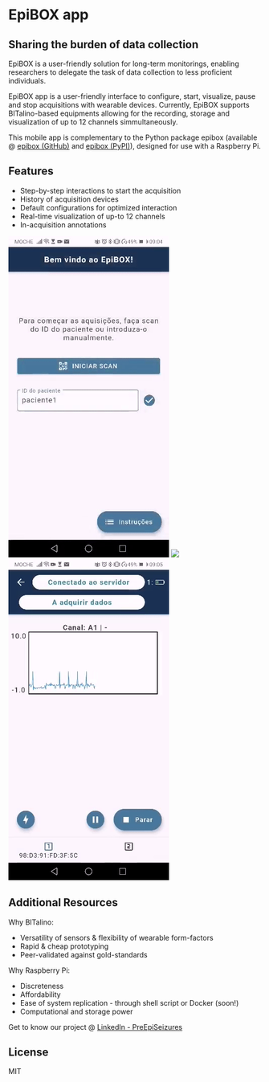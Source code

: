 # EpiBOX app
## Sharing the burden of data collection

EpiBOX is a user-friendly solution for long-term monitorings, enabling researchers to delegate the task of data collection to less proficient individuals.

EpiBOX app is a user-friendly interface to configure, start, visualize, pause and stop acquisitions with wearable devices. Currently, EpiBOX supports BITalino-based equipments allowing for the recording, storage and visualization of up to 12 channels simmultaneously. 

This mobile app is complementary to the Python package epibox (available @ [epibox (GitHub)](https://github.com/anascacais/epibox) and [epibox (PyPI)](https://pypi.org/project/epibox/)), designed for use with a Raspberry Pi.

## Features

- Step-by-step interactions to start the acquisition
- History of acquisition devices
- Default configurations for optimized interaction
- Real-time visualization of up-to 12 channels
- In-acquisition annotations

![](intro-gif.gif) ![](config-gif.gif) ![](visualize-gif.gif)

## Additional Resources

Why BITalino: 
 - Versatility of sensors & flexibility of wearable form-factors
 - Rapid & cheap prototyping
 - Peer-validated against gold-standards

Why Raspberry Pi:
 - Discreteness
 - Affordability 
 - Ease of system replication - through shell script or Docker (soon!)
 - Computational and storage power

Get to know our project @ [LinkedIn - PreEpiSeizures](https://www.linkedin.com/feed/update/urn:li:activity:6787017108631941120/)



## License

MIT
